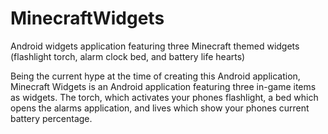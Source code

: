 MinecraftWidgets
================

Android widgets application featuring three Minecraft themed widgets (flashlight torch, alarm clock bed, and battery life hearts)

Being the current hype at the time of creating this Android application, Minecraft Widgets is an Android application featuring three in-game items as widgets. The torch, which activates your phones flashlight, a bed which opens the alarms application, and lives which show your phones current battery percentage.
